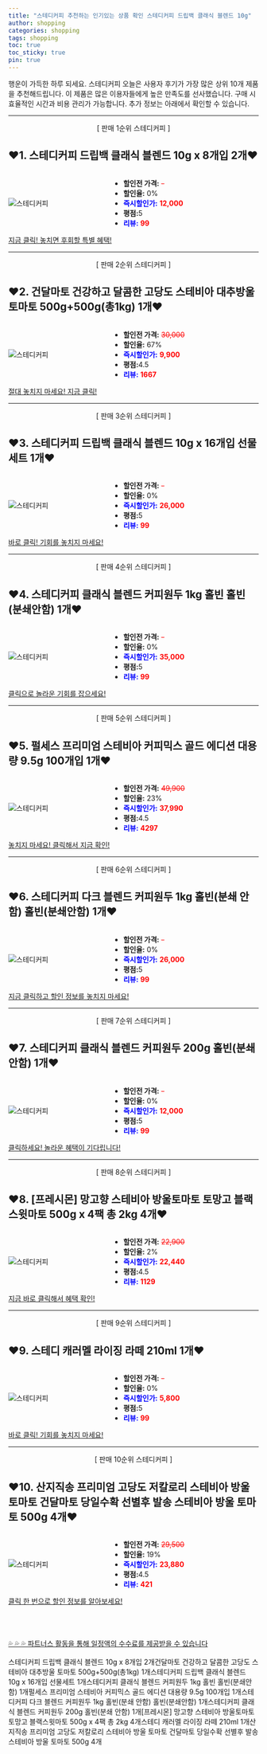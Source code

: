 ```yaml
---
title: "스테디커피 추천하는 인기있는 상품 확인 스테디커피 드립백 클래식 블렌드 10g"
author: shopping
categories: shopping
tags: shopping
toc: true
toc_sticky: true
pin: true
---
```

행운이 가득한 하루 되세요. 스테디커피 오늘은 사용자 후기가 가장 많은 상위 10개 제품을 추천해드립니다. 이 제품은 많은 이용자들에게 높은 만족도를 선사했습니다. 구매 시 효율적인 시간과 비용 관리가 가능합니다. 추가 정보는 아래에서 확인할 수 있습니다.

---
<p class="toplist" style="margin: 0 auto; display: block; width: fit-content;">[ 판매 1순위 스테디커피 ]</p>

<h2><strong>❤️1. 스테디커피 드립백 클래식 블렌드 10g x 8개입 2개❤️</strong></h2>

<div style="display: flex; align-items: center;">
    <div style="flex: 0.4;">
        <img src="https://thumbnail10.coupangcdn.com/thumbnails/remote/230x230ex/image/vendor_inventory/e19a/31ff2c3d2c8a0a0056970981899212177aadd3f65ad31c1db2a2a9b92b13.jpeg" alt="스테디커피" style="max-width: 100%;">
    </div>
    <div style="flex: 0.6; margin-left: 10px;">
        <ul>
            <li><strong>할인전 가격:</strong> <del style="color: red;">-</del></li>
            <li><strong>할인율:</strong> 0%</li>
            <li><span style='color:blue'><strong>즉시할인가:</strong></span> <span style='color:red'><strong>12,000</strong></span></li>
            <li><strong>평점:</strong>5</li>
            <li><span style='color:blue'><strong>리뷰:</strong></span> <span style='color:red'><strong>99</strong></span></li>
        </ul>
    </div>
</div>
<div class="center">
    <a href="https://selin100587.github.io?lptag=AF9450613&subid=githubio&pageKey=6965502352&traceid=V0-153&itemId=16972393687&vendorItemId=89730954287" class="myButton">
        지금 클릭! 놓치면 후회할 특별 혜택!
    </a>
</div>


---
<p class="toplist" style="margin: 0 auto; display: block; width: fit-content;">[ 판매 2순위 스테디커피 ]</p>

<h2><strong>❤️2. 건달마토 건강하고 달콤한 고당도 스테비아 대추방울 토마토 500g+500g(총1kg) 1개❤️</strong></h2>

<div style="display: flex; align-items: center;">
    <div style="flex: 0.4;">
        <img src="https://thumbnail9.coupangcdn.com/thumbnails/remote/230x230ex/image/vendor_inventory/22d9/6fc1819d2f8bff1a93d1c7c5e0b42d40a4ff3e3a82d872257eb8ce4d9686.jpg" alt="스테디커피" style="max-width: 100%;">
    </div>
    <div style="flex: 0.6; margin-left: 10px;">
        <ul>
            <li><strong>할인전 가격:</strong> <del style="color: red;">30,000</del></li>
            <li><strong>할인율:</strong> 67%</li>
            <li><span style='color:blue'><strong>즉시할인가:</strong></span> <span style='color:red'><strong>9,900</strong></span></li>
            <li><strong>평점:</strong>4.5</li>
            <li><span style='color:blue'><strong>리뷰:</strong></span> <span style='color:red'><strong>1667</strong></span></li>
        </ul>
    </div>
</div>
<div class="center">
    <a href="https://selin100587.github.io?lptag=AF9450613&subid=githubio&pageKey=7634351044&traceid=V0-153&itemId=20269259978&vendorItemId=84602563273" class="myButton">
        절대 놓치지 마세요! 지금 클릭!
    </a>
</div>


---
<p class="toplist" style="margin: 0 auto; display: block; width: fit-content;">[ 판매 3순위 스테디커피 ]</p>

<h2><strong>❤️3. 스테디커피 드립백 클래식 블렌드 10g x 16개입 선물세트 1개❤️</strong></h2>

<div style="display: flex; align-items: center;">
    <div style="flex: 0.4;">
        <img src="https://thumbnail8.coupangcdn.com/thumbnails/remote/230x230ex/image/vendor_inventory/011b/1117f1fd669062678ab9a67534c7e5c541322092cf77352962852d8f4570.jpeg" alt="스테디커피" style="max-width: 100%;">
    </div>
    <div style="flex: 0.6; margin-left: 10px;">
        <ul>
            <li><strong>할인전 가격:</strong> <del style="color: red;">-</del></li>
            <li><strong>할인율:</strong> 0%</li>
            <li><span style='color:blue'><strong>즉시할인가:</strong></span> <span style='color:red'><strong>26,000</strong></span></li>
            <li><strong>평점:</strong>5</li>
            <li><span style='color:blue'><strong>리뷰:</strong></span> <span style='color:red'><strong>99</strong></span></li>
        </ul>
    </div>
</div>
<div class="center">
    <a href="https://selin100587.github.io?lptag=AF9450613&subid=githubio&pageKey=8067394243&traceid=V0-153&itemId=22695265149&vendorItemId=89730953948" class="myButton">
        바로 클릭! 기회를 놓치지 마세요!
    </a>
</div>


---
<p class="toplist" style="margin: 0 auto; display: block; width: fit-content;">[ 판매 4순위 스테디커피 ]</p>

<h2><strong>❤️4. 스테디커피 클래식 블렌드 커피원두 1kg 홀빈 홀빈(분쇄안함) 1개❤️</strong></h2>

<div style="display: flex; align-items: center;">
    <div style="flex: 0.4;">
        <img src="https://thumbnail7.coupangcdn.com/thumbnails/remote/230x230ex/image/vendor_inventory/d09d/e0a433f276023505e945a7920b44dcf51917e4957d1e65aa1d5dd920894a.jpeg" alt="스테디커피" style="max-width: 100%;">
    </div>
    <div style="flex: 0.6; margin-left: 10px;">
        <ul>
            <li><strong>할인전 가격:</strong> <del style="color: red;">-</del></li>
            <li><strong>할인율:</strong> 0%</li>
            <li><span style='color:blue'><strong>즉시할인가:</strong></span> <span style='color:red'><strong>35,000</strong></span></li>
            <li><strong>평점:</strong>5</li>
            <li><span style='color:blue'><strong>리뷰:</strong></span> <span style='color:red'><strong>99</strong></span></li>
        </ul>
    </div>
</div>
<div class="center">
    <a href="https://selin100587.github.io?lptag=AF9450613&subid=githubio&pageKey=8067394151&traceid=V0-153&itemId=22695264367&vendorItemId=89730953007" class="myButton">
        클릭으로 놀라운 기회를 잡으세요!
    </a>
</div>


---
<p class="toplist" style="margin: 0 auto; display: block; width: fit-content;">[ 판매 5순위 스테디커피 ]</p>

<h2><strong>❤️5. 펄세스 프리미엄 스테비아 커피믹스 골드 에디션 대용량 9.5g 100개입 1개❤️</strong></h2>

<div style="display: flex; align-items: center;">
    <div style="flex: 0.4;">
        <img src="https://thumbnail9.coupangcdn.com/thumbnails/remote/230x230ex/image/retail/images/2022/12/09/14/1/672307f6-2cae-4dc9-a990-572592d83574.jpg" alt="스테디커피" style="max-width: 100%;">
    </div>
    <div style="flex: 0.6; margin-left: 10px;">
        <ul>
            <li><strong>할인전 가격:</strong> <del style="color: red;">49,900</del></li>
            <li><strong>할인율:</strong> 23%</li>
            <li><span style='color:blue'><strong>즉시할인가:</strong></span> <span style='color:red'><strong>37,990</strong></span></li>
            <li><strong>평점:</strong>4.5</li>
            <li><span style='color:blue'><strong>리뷰:</strong></span> <span style='color:red'><strong>4297</strong></span></li>
        </ul>
    </div>
</div>
<div class="center">
    <a href="https://selin100587.github.io?lptag=AF9450613&subid=githubio&pageKey=6988412931&traceid=V0-153&itemId=17057231391&vendorItemId=84231651289" class="myButton">
        놓치지 마세요! 클릭해서 지금 확인!
    </a>
</div>


---
<p class="toplist" style="margin: 0 auto; display: block; width: fit-content;">[ 판매 6순위 스테디커피 ]</p>

<h2><strong>❤️6. 스테디커피 다크 블렌드 커피원두 1kg 홀빈(분쇄 안함) 홀빈(분쇄안함) 1개❤️</strong></h2>

<div style="display: flex; align-items: center;">
    <div style="flex: 0.4;">
        <img src="https://thumbnail8.coupangcdn.com/thumbnails/remote/230x230ex/image/vendor_inventory/760e/af40f1c5a8f86a482301d3bd248870e20c6d62bd86e0023c44778237c5e6.jpeg" alt="스테디커피" style="max-width: 100%;">
    </div>
    <div style="flex: 0.6; margin-left: 10px;">
        <ul>
            <li><strong>할인전 가격:</strong> <del style="color: red;">-</del></li>
            <li><strong>할인율:</strong> 0%</li>
            <li><span style='color:blue'><strong>즉시할인가:</strong></span> <span style='color:red'><strong>26,000</strong></span></li>
            <li><strong>평점:</strong>5</li>
            <li><span style='color:blue'><strong>리뷰:</strong></span> <span style='color:red'><strong>99</strong></span></li>
        </ul>
    </div>
</div>
<div class="center">
    <a href="https://selin100587.github.io?lptag=AF9450613&subid=githubio&pageKey=8067394257&traceid=V0-153&itemId=22695265277&vendorItemId=89730954033" class="myButton">
        지금 클릭하고 할인 정보를 놓치지 마세요!
    </a>
</div>


---
<p class="toplist" style="margin: 0 auto; display: block; width: fit-content;">[ 판매 7순위 스테디커피 ]</p>

<h2><strong>❤️7. 스테디커피 클래식 블렌드 커피원두 200g 홀빈(분쇄 안함) 1개❤️</strong></h2>

<div style="display: flex; align-items: center;">
    <div style="flex: 0.4;">
        <img src="https://thumbnail7.coupangcdn.com/thumbnails/remote/230x230ex/image/vendor_inventory/d09d/e0a433f276023505e945a7920b44dcf51917e4957d1e65aa1d5dd920894a.jpeg" alt="스테디커피" style="max-width: 100%;">
    </div>
    <div style="flex: 0.6; margin-left: 10px;">
        <ul>
            <li><strong>할인전 가격:</strong> <del style="color: red;">-</del></li>
            <li><strong>할인율:</strong> 0%</li>
            <li><span style='color:blue'><strong>즉시할인가:</strong></span> <span style='color:red'><strong>12,000</strong></span></li>
            <li><strong>평점:</strong>5</li>
            <li><span style='color:blue'><strong>리뷰:</strong></span> <span style='color:red'><strong>99</strong></span></li>
        </ul>
    </div>
</div>
<div class="center">
    <a href="https://selin100587.github.io?lptag=AF9450613&subid=githubio&pageKey=8067394151&traceid=V0-153&itemId=22695264377&vendorItemId=89730952935" class="myButton">
        클릭하세요! 놀라운 혜택이 기다립니다!
    </a>
</div>


---
<p class="toplist" style="margin: 0 auto; display: block; width: fit-content;">[ 판매 8순위 스테디커피 ]</p>

<h2><strong>❤️8. [프레시몬] 망고향 스테비아 방울토마토 토망고 블랙스윗마토 500g x 4팩 총 2kg 4개❤️</strong></h2>

<div style="display: flex; align-items: center;">
    <div style="flex: 0.4;">
        <img src="https://thumbnail6.coupangcdn.com/thumbnails/remote/230x230ex/image/vendor_inventory/4ebe/f8a387d7a0fcb69d582920e52568d70b147a0c1f93b7044072f56581d97c.jpg" alt="스테디커피" style="max-width: 100%;">
    </div>
    <div style="flex: 0.6; margin-left: 10px;">
        <ul>
            <li><strong>할인전 가격:</strong> <del style="color: red;">22,900</del></li>
            <li><strong>할인율:</strong> 2%</li>
            <li><span style='color:blue'><strong>즉시할인가:</strong></span> <span style='color:red'><strong>22,440</strong></span></li>
            <li><strong>평점:</strong>4.5</li>
            <li><span style='color:blue'><strong>리뷰:</strong></span> <span style='color:red'><strong>1129</strong></span></li>
        </ul>
    </div>
</div>
<div class="center">
    <a href="https://selin100587.github.io?lptag=AF9450613&subid=githubio&pageKey=6516238650&traceid=V0-153&itemId=14416402967&vendorItemId=81044285232" class="myButton">
        지금 바로 클릭해서 혜택 확인!
    </a>
</div>


---
<p class="toplist" style="margin: 0 auto; display: block; width: fit-content;">[ 판매 9순위 스테디커피 ]</p>

<h2><strong>❤️9. 스테디 캐러멜 라이징 라떼 210ml 1개❤️</strong></h2>

<div style="display: flex; align-items: center;">
    <div style="flex: 0.4;">
        <img src="https://thumbnail6.coupangcdn.com/thumbnails/remote/230x230ex/image/vendor_inventory/fe9f/f6ad23722ce264d85ce2994a7bd46310cee9f0e077dffa64012bfc96a355.jpeg" alt="스테디커피" style="max-width: 100%;">
    </div>
    <div style="flex: 0.6; margin-left: 10px;">
        <ul>
            <li><strong>할인전 가격:</strong> <del style="color: red;">-</del></li>
            <li><strong>할인율:</strong> 0%</li>
            <li><span style='color:blue'><strong>즉시할인가:</strong></span> <span style='color:red'><strong>5,800</strong></span></li>
            <li><strong>평점:</strong>5</li>
            <li><span style='color:blue'><strong>리뷰:</strong></span> <span style='color:red'><strong>99</strong></span></li>
        </ul>
    </div>
</div>
<div class="center">
    <a href="https://selin100587.github.io?lptag=AF9450613&subid=githubio&pageKey=8067394248&traceid=V0-153&itemId=22695265188&vendorItemId=89730954148" class="myButton">
        바로 클릭! 기회를 놓치지 마세요!
    </a>
</div>


---
<p class="toplist" style="margin: 0 auto; display: block; width: fit-content;">[ 판매 10순위 스테디커피 ]</p>

<h2><strong>❤️10. 산지직송 프리미엄 고당도 저칼로리 스테비아 방울 토마토 건달마토 당일수확 선별후 발송 스테비아 방울 토마토 500g 4개❤️</strong></h2>

<div style="display: flex; align-items: center;">
    <div style="flex: 0.4;">
        <img src="https://thumbnail9.coupangcdn.com/thumbnails/remote/230x230ex/image/vendor_inventory/3727/19486ea6d845a93f24ffc0005ecb80ffb6d393185241e79d22c0d5904f4a.jpg" alt="스테디커피" style="max-width: 100%;">
    </div>
    <div style="flex: 0.6; margin-left: 10px;">
        <ul>
            <li><strong>할인전 가격:</strong> <del style="color: red;">29,500</del></li>
            <li><strong>할인율:</strong> 19%</li>
            <li><span style='color:blue'><strong>즉시할인가:</strong></span> <span style='color:red'><strong>23,880</strong></span></li>
            <li><strong>평점:</strong>4.5</li>
            <li><span style='color:blue'><strong>리뷰:</strong></span> <span style='color:red'><strong>421</strong></span></li>
        </ul>
    </div>
</div>
<div class="center">
    <a href="https://selin100587.github.io?lptag=AF9450613&subid=githubio&pageKey=7436740935&traceid=V0-153&itemId=19328345179&vendorItemId=76095028350" class="myButton">
        클릭 한 번으로 할인 정보를 알아보세요!
    </a>
</div>

<br><br><br>[💦 💦 💦 파트너스 활동을 통해 일정액의 수수료를 제공받을 수 있습니다](https://link.coupang.com/a/bcpT2c)<br><br>스테디커피 드립백 클래식 블렌드 10g x 8개입 2개건달마토 건강하고 달콤한 고당도 스테비아 대추방울 토마토 500g+500g(총1kg) 1개스테디커피 드립백 클래식 블렌드 10g x 16개입 선물세트 1개스테디커피 클래식 블렌드 커피원두 1kg 홀빈 홀빈(분쇄안함) 1개펄세스 프리미엄 스테비아 커피믹스 골드 에디션 대용량 9.5g 100개입 1개스테디커피 다크 블렌드 커피원두 1kg 홀빈(분쇄 안함) 홀빈(분쇄안함) 1개스테디커피 클래식 블렌드 커피원두 200g 홀빈(분쇄 안함) 1개[프레시몬] 망고향 스테비아 방울토마토 토망고 블랙스윗마토 500g x 4팩 총 2kg 4개스테디 캐러멜 라이징 라떼 210ml 1개산지직송 프리미엄 고당도 저칼로리 스테비아 방울 토마토 건달마토 당일수확 선별후 발송 스테비아 방울 토마토 500g 4개